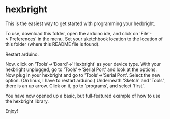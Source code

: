 hexbright
=========

This is the easiest way to get started with programming your hexbright.

To use, download this folder, open the arduino ide, and click on 'File'->'Preferences' in the menu.
Set your sketchbook location to the location of this folder (where this README file is found).  

Restart arduino.

Now, click on 'Tools'->'Board'->'Hexbright' as your device type.
With your hexbright unplugged, go to 'Tools'->'Serial Port' and look at the options.
Now plug in your hexbright and go to 'Tools'->'Serial Port'.  Select the new option.  (On linux, I have to restart arduino.)
Underneath 'Sketch' and 'Tools', there is an up arrow.  Click on it, go to 'programs', and select 'first'.

You have now opened up a basic, but full-featured example of how to use the hexbright library.  

Enjoy!

